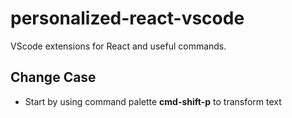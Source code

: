 # personalized-react-vscode
VScode extensions for React and useful commands.

## Change Case
* Start by using command palette __cmd-shift-p__ to transform text

